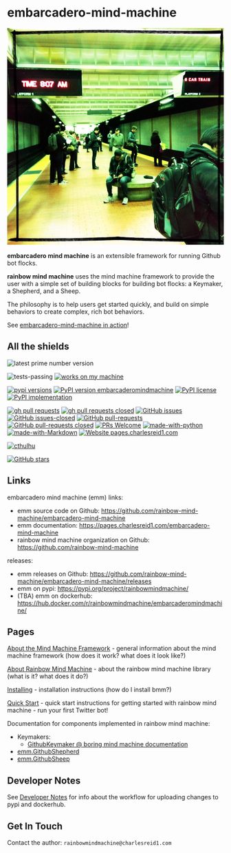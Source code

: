 # embarcadero-mind-machine

![subway](img/tiny1.jpg)

**embarcadero mind machine** is an extensible framework for running Github bot
flocks.

**rainbow mind machine** uses the mind machine framework to provide the user
with a simple set of building blocks for building bot flocks: a Keymaker, a
Shepherd, and a Sheep.

The philosophy is to help users get started quickly, and build on simple
behaviors to create complex, rich bot behaviors.

See [embarcadero-mind-machine in action](https://github.com/rainbow-mind-machine/embarcadero-mind-machine/issues/1)!


## All the shields

![latest prime number version](https://img.shields.io/badge/latest--prime--number--version-5-blue.svg)

![tests-passing](https://img.shields.io/badge/tests-passing-green.svg)
[![works on my machine](https://img.shields.io/badge/works-on_my_machine-blue.svg)](https://img.shields.io/badge/works-on_my_machine-blue.svg)

[![pypi versions](https://img.shields.io/pypi/pyversions/embarcaderomindmachine.svg)](https://pypi.python.org/pypi/embarcaderomindmachine/) 
[![PyPI version embarcaderomindmachine](https://badge.fury.io/py/embarcaderomindmachine.svg)](https://pypi.python.org/pypi/embarcaderomindmachine/)
[![PyPI license](https://img.shields.io/pypi/l/embarcaderomindmachine.svg)](https://pypi.python.org/pypi/embarcaderomindmachine/)
[![PyPI implementation](https://img.shields.io/pypi/implementation/embarcaderomindmachine.svg)](https://pypi.python.org/pypi/embarcaderomindmachine/)

[![gh pull requests](https://img.shields.io/github/issues-pr/rainbow-mind-machine/embarcadero-mind-machine.svg)](https://github.com/rainbow-mind-machine/embarcadero-mind-machine/pull/)
[![gh pull requests closed](https://img.shields.io/github/issues-pr-closed/rainbow-mind-machine/rainbow-mind-machine.svg)](https://github.com/rainbow-mind-machine/embarcadero-mind-machine/pull/)
[![GitHub issues](https://img.shields.io/github/issues/rainbow-mind-machine/rainbow-mind-machine.svg)](https://github.com/rainbow-mind-machine/embarcadero-mind-machine/issues/)
[![GitHub issues-closed](https://img.shields.io/github/issues-closed/rainbow-mind-machine/rainbow-mind-machine.svg)](https://github.com/rainbow-mind-machine/embarcadero-mind-machine/issues?q=is%3Aissue+is%3Aclosed)
[![GitHub pull-requests](https://img.shields.io/github/issues-pr/rainbow-mind-machine/rainbow-mind-machine.svg)](https://github.com/rainbow-mind-machine/embarcadero-mind-machine/pull/)
[![GitHub pull-requests closed](https://img.shields.io/github/issues-pr-closed/rainbow-mind-machine/rainbow-mind-machine.svg)](https://github.com/rainbow-mind-machine/embarcadero-mind-machine/pull/)
[![PRs Welcome](https://img.shields.io/badge/PRs-welcome-brightgreen.svg?style=flat-square)](http://makeapullrequest.com)
[![made-with-python](https://img.shields.io/badge/Made%20with-Python-1f425f.svg)](https://www.python.org/)
[![made-with-Markdown](https://img.shields.io/badge/Made%20with-Markdown-1f425f.svg)](http://commonmark.org)
[![Website pages.charlesreid1.com](https://img.shields.io/website-up-down-green-red/https/pages.charlesreid1.com.svg)](https://pages.charlesreid1.com/embarcadero-mind-machine)

[![cthulhu](https://img.shields.io/badge/Ph'nglui%20mglw'nafh%20Cthulhu%20R'lyeh%20wgah'nagl%20fhtagn-m'latgh%20gnaiih%20Nyarlathotep%20geb%20Tsathoggua%20bug-blue.svg)](https://en.wikipedia.org/wiki/Cthulhu)

[![GitHub stars](https://img.shields.io/github/stars/rainbow-mind-machine/embarcadero-mind-machine.svg?style=social&label=Star&maxAge=2592000)](https://github.com/rainbow-mind-machine/embarcadero-mind-machine/stargazers/)


## Links

embarcadero mind machine (emm) links:

* emm source code on Github: <https://github.com/rainbow-mind-machine/embarcadero-mind-machine>
* emm documentation: <https://pages.charlesreid1.com/embarcadero-mind-machine>
* rainbow mind machine organization on Github: <https://github.com/rainbow-mind-machine>

releases:

* emm releases on Github: <https://github.com/rainbow-mind-machine/embarcadero-mind-machine/releases>
* emm on pypi: <https://pypi.org/project/rainbowmindmachine/>
* (TBA) emm on dockerhub: <https://hub.docker.com/r/rainbowmindmachine/embarcaderomindmachine/>


## Pages

[About the Mind Machine Framework](mind-machine-docs/about.md) - general
information about the mind machine framework (how does it work? what does it
look like?)

[About Rainbow Mind Machine](about.md) - about the rainbow mind machine library
(what is it? what does it do?)

[Installing](installing.md) - installation instructions (how do I install bmm?)

[Quick Start](quickstart.md) - quick start instructions for getting started
with rainbow mind machine - run your first Twitter bot!

Documentation for components implemented in rainbow mind machine:

* Keymakers:
    * [GithubKeymaker @ boring mind machine documentation](https://pages.charlesreid1.com/boring-mind-machine/bmm_keymaker_github/)
* [emm.GithubShepherd](emm_shepherd.md)
* [emm.GithubSheep](emm_sheep.md)


## Developer Notes

See [Developer Notes](mind-machine-docs/dev.md) for info about the 
workflow for uploading changes to pypi and dockerhub.


## Get In Touch

Contact the author: `rainbowmindmachine@charlesreid1.com`


